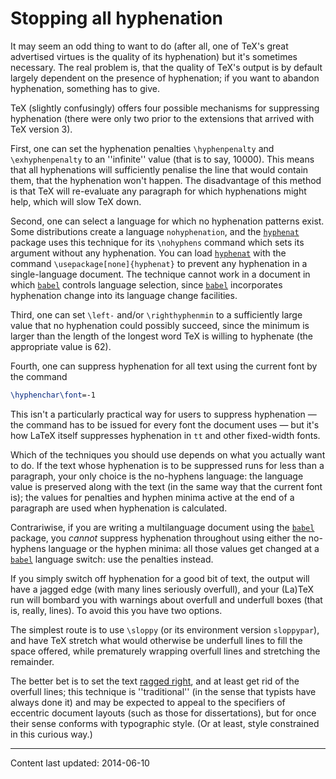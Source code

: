 # Stopping all hyphenation

It may seem an odd thing to want to do (after all, one of TeX's
great advertised virtues is the quality of its hyphenation) but it's
sometimes necessary.  The real problem is, that the quality of
TeX's output is by default largely dependent on the presence of
hyphenation; if you want to abandon hyphenation, something has to
give.

TeX (slightly confusingly) offers four possible mechanisms for
suppressing hyphenation (there were only two prior to the extensions
that arrived with TeX version&nbsp;3).

First, one can set the hyphenation penalties `\hyphenpenalty` and
`\exhyphenpenalty` to an ''infinite'' value (that is to say, 10000).
This means that all hyphenations will sufficiently penalise the line
that would contain them, that the hyphenation won't happen.  The
disadvantage of this method is that TeX will re-evaluate any
paragraph for which hyphenations might help, which will slow TeX
down.

Second, one can select a language for which no hyphenation patterns
exist.  Some distributions create a language `nohyphenation`,
and the [`hyphenat`](https://ctan.org/pkg/hyphenat) package uses this technique for its
`\nohyphens` command which sets its argument without any
hyphenation.  You can load [`hyphenat`](https://ctan.org/pkg/hyphenat) with the command
  `\usepackage[none]{hyphenat}`
to prevent any hyphenation in a single-language document.  The
technique cannot work in a document in which [`babel`](https://ctan.org/pkg/babel) controls
language selection, since [`babel`](https://ctan.org/pkg/babel) incorporates hyphenation
change into its language change facilities.

Third, one can set `\left-` and/or `\righthyphenmin` to a
sufficiently large value that no hyphenation could possibly succeed,
since the minimum is larger than the length of the longest word
TeX is willing to hyphenate (the appropriate value is 62).

Fourth, one can suppress hyphenation for all text using the current
font by the command
```latex
\hyphenchar\font=-1
```
This isn't a particularly practical way for users to suppress
hyphenation&nbsp;&mdash; the command has to be issued for every font the
document uses&nbsp;&mdash; but it's how LaTeX itself suppresses hyphenation
in `tt` and other fixed-width fonts.

Which of the techniques you should use depends on what you actually
want to do.  If the text whose hyphenation is to be suppressed runs
for less than a paragraph, your only choice is the no-hyphens
language: the language value is preserved along with the text (in the
same way that the current font is); the values for penalties and
hyphen minima active at the end of a paragraph are used when
hyphenation is calculated.

Contrariwise, if you are writing a multilanguage document using the
[`babel`](https://ctan.org/pkg/babel) package, you _cannot_ suppress hyphenation
throughout using either the no-hyphens language or the hyphen minima:
all those values get changed at a [`babel`](https://ctan.org/pkg/babel) language switch: use
the penalties instead.

If you simply switch off hyphenation for a good bit of text, the
output will have a jagged edge (with many lines seriously overfull),
and your (La)TeX run will bombard you with warnings about overfull
and underfull boxes (that is, really, lines).  To avoid this you have
two options.

The simplest route is to use `\sloppy` (or its environment version
`sloppypar`), and have TeX stretch what would otherwise
be underfull lines to fill the space offered, while prematurely
wrapping overfull lines and stretching the remainder.  

The better bet is to set the text [ragged right](./FAQ-ragright.html),
and at least get rid of the overfull lines; this technique is
''traditional'' (in the sense that typists have always done it) and may
be expected to 
appeal to the specifiers of eccentric document layouts (such as those
for dissertations), but for once their sense conforms with typographic
style.  (Or at least, style constrained in this curious way.)


----

Content last updated: 2014-06-10
